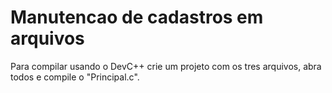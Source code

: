 # Manutencao de cadastros em arquivos

Para compilar usando o DevC++ crie um projeto com os tres arquivos, abra todos e compile o "Principal.c".
